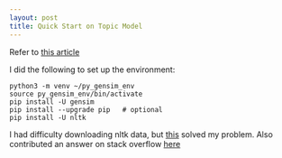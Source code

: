 ```yaml
---
layout: post
title: Quick Start on Topic Model
---
```


Refer to [this article](https://www.analyticsvidhya.com/blog/2016/08/beginners-guide-to-topic-modeling-in-python/)

I did the following to set up the environment:

```
python3 -m venv ~/py_gensim_env
source py_gensim_env/bin/activate
pip install -U gensim
pip install --upgrade pip   # optional
pip install -U nltk
```

I had difficulty downloading nltk data, but [this](https://github.com/gunthercox/ChatterBot/issues/930#issuecomment-322111087)
solved my problem. Also contributed an answer on stack overflow 
[here](https://stackoverflow.com/questions/38916452/nltk-download-ssl-certificate-verify-failed/50406704#50406704)
